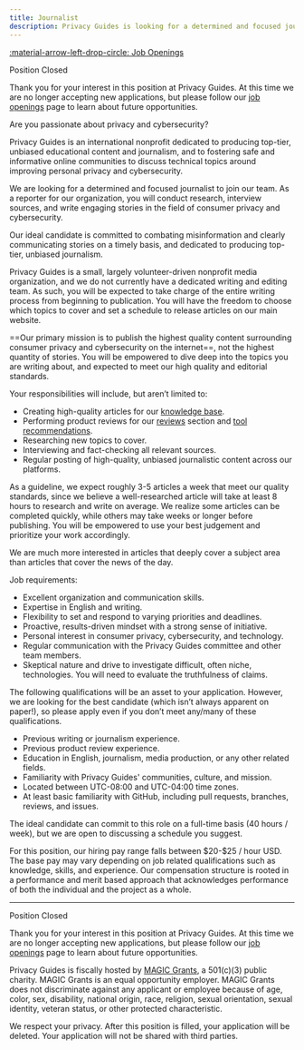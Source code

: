 ```yaml
---
title: Journalist
description: Privacy Guides is looking for a determined and focused journalist to research and write stories from the privacy and cybersecurity space on a regular basis.
---
```


[:material-arrow-left-drop-circle: Job Openings](../jobs.md)

<div class="admonition info" markdown>
<p class="admonition-title">Position Closed</p>

Thank you for your interest in this position at Privacy Guides. At this time we are no longer accepting new applications, but please follow our [job openings](../jobs.md) page to learn about future opportunities.

</div>

Are you passionate about privacy and cybersecurity?

Privacy Guides is an international nonprofit dedicated to producing top-tier, unbiased educational content and journalism, and to fostering safe and informative online communities to discuss technical topics around improving personal privacy and cybersecurity.

We are looking for a determined and focused journalist to join our team. As a reporter for our organization, you will conduct research, interview sources, and write engaging stories in the field of consumer privacy and cybersecurity.

Our ideal candidate is committed to combating misinformation and clearly communicating stories on a timely basis, and dedicated to producing top-tier, unbiased journalism.

Privacy Guides is a small, largely volunteer-driven nonprofit media organization, and we do not currently have a dedicated writing and editing team. As such, you will be expected to take charge of the entire writing process from beginning to publication. You will have the freedom to choose which topics to cover and set a schedule to release articles on our main website.

==Our primary mission is to publish the highest quality content surrounding consumer privacy and cybersecurity on the internet==, not the highest quantity of stories. You will be empowered to dive deep into the topics you are writing about, and expected to meet our high quality and editorial standards.

Your responsibilities will include, but aren’t limited to:

- Creating high-quality articles for our [knowledge base](../../basics/why-privacy-matters.md).
- Performing product reviews for our [reviews](https://www.privacyguides.org/articles/category/reviews) section and [tool recommendations](../../tools.md).
- Researching new topics to cover.
- Interviewing and fact-checking all relevant sources.
- Regular posting of high-quality, unbiased journalistic content across our platforms.

As a guideline, we expect roughly 3-5 articles a week that meet our quality standards, since we believe a well-researched article will take at least 8 hours to research and write on average. We realize some articles can be completed quickly, while others may take weeks or longer before publishing. You will be empowered to use your best judgement and prioritize your work accordingly.

We are much more interested in articles that deeply cover a subject area than articles that cover the news of the day.

Job requirements:

- Excellent organization and communication skills.
- Expertise in English and writing.
- Flexibility to set and respond to varying priorities and deadlines.
- Proactive, results-driven mindset with a strong sense of initiative.
- Personal interest in consumer privacy, cybersecurity, and technology.
- Regular communication with the Privacy Guides committee and other team members.
- Skeptical nature and drive to investigate difficult, often niche, technologies. You will need to evaluate the truthfulness of claims.

The following qualifications will be an asset to your application. However, we are looking for the best candidate (which isn’t always apparent on paper!), so please apply even if you don’t meet any/many of these qualifications.

- Previous writing or journalism experience.
- Previous product review experience.
- Education in English, journalism, media production, or any other related fields.
- Familiarity with Privacy Guides' communities, culture, and mission.
- Located between UTC-08:00 and UTC-04:00 time zones.
- At least basic familiarity with GitHub, including pull requests, branches, reviews, and issues.

The ideal candidate can commit to this role on a full-time basis (40 hours / week), but we are open to discussing a schedule you suggest.

For this position, our hiring pay range falls between \$20-$25 / hour USD. The base pay may vary depending on job related qualifications such as knowledge, skills, and experience. Our compensation structure is rooted in a performance and merit based approach that acknowledges performance of both the individual and the project as a whole.

---

<div class="admonition info" markdown>
<p class="admonition-title">Position Closed</p>

Thank you for your interest in this position at Privacy Guides. At this time we are no longer accepting new applications, but please follow our [job openings](../jobs.md) page to learn about future opportunities.

</div>

Privacy Guides is fiscally hosted by [MAGIC Grants](https://magicgrants.org), a 501(c)(3) public charity. MAGIC Grants is an equal opportunity employer. MAGIC Grants does not discriminate against any applicant or employee because of age, color, sex, disability, national origin, race, religion, sexual orientation, sexual identity, veteran status, or other protected characteristic.

We respect your privacy. After this position is filled, your application will be deleted. Your application will not be shared with third parties.
